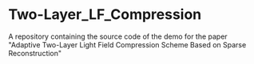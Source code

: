 # Two-Layer_LF_Compression
A repository containing the source code of the demo for the paper "Adaptive Two-Layer Light Field Compression Scheme Based on Sparse Reconstruction"
